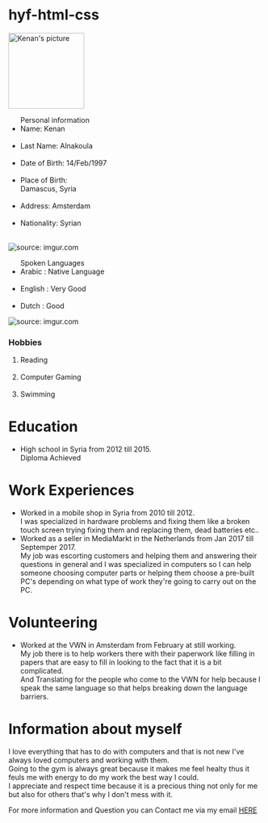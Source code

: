 # hyf-html-css
<!DOCTYPE html>
<html lang="en">
<head>
    <meta charset="UTF-8">
    <meta name="viewport" content="width=device-width, initial-scale=1.0">
    <meta http-equiv="X-UA-Compatible" content="ie=edge">
	<link rel="stylesheet" href="main.css">
    <title>CV</title>
</head>
<body>
	<div class="left"><img id="mypic" src="https://i.imgur.com/ritohV5.png" alt="Kenan's picture" width="150px" />
		<ul>Personal information
			<li>Name: Kenan </li><br>
			<li>Last Name: Alnakoula</li><br>
			<li>Date of Birth: 14/Feb/1997</li><br>
			<li>Place of Birth:<br>Damascus, Syria</li><br>
			<li>Address: Amsterdam</li><br>
			<li>Nationality: Syrian</li><br>
		</ul>
		<img src="https://i.imgur.com/z1m05t0.png" title="source: imgur.com" />
		<ul>Spoken Languages
			<li>Arabic : Native Language</li><br>
			<li>English : Very Good</li><br>
			<li>Dutch : Good</li>
		</ul>
		<img src="https://i.imgur.com/z1m05t0.png" title="source: imgur.com" />
		<h3>Hobbies</h3>
		<ol>
			<li>Reading</li><br>
			<li>Computer Gaming</li><br>
			<li>Swimming</li>
		</ol>
	</div>
	<div class="right">
		<h1 class="headersright">Education</h1>
		<ul>
			<li>High school in Syria from <time datetime="15/Sep/2012">2012</time> till <time datetime="17/May/2015">2015.</time><br>
			Diploma Achieved
		</ul>
		<h1 class="headersright">Work Experiences</h1>
		<ul>
			<li>Worked in a mobile shop in Syria from <time>2010</time> till <time>2012</time>.</li><aside> I was specialized in hardware problems and fixing them like a broken touch screen trying fixing them and replacing them, dead batteries etc..</aside>
		<li>Worked as a seller in MediaMarkt in the Netherlands from <time datetime="15/Jan/2017">Jan 2017</time> till <time datetime="24/Sep/2017">Septemper 2017.</time></li><aside>My job was escorting customers and helping them and answering their questions in general and I was specialized in computers so I can help someone choosing computer parts or helping them choose a pre-built PC's depending on what type of work they're going to carry out on the PC.</aside>
		</ul>
		<h1 class="headersright">Volunteering</h1>
		<ul>
			<li>Worked at the VWN in Amsterdam from <time datetime="03/Feb/2017">February</time> at still working.</li><aside>My job there is to help workers there with their paperwork like filling in papers that are easy to fill in looking to the fact that it is a bit complicated.<br>
			And Translating for the people who come to the VWN for help because I speak the same language so that helps breaking down the language barriers.
			</aside>
		</ul>
		<h1 class="headersright">Information about myself</h1>
		<p>I love everything that has to do with computers and that is not new I've always loved computers and working with them.<br>
		Going to the gym is always great because it makes me feel healty thus it feuls me with energy to do my work the best way I could.<br>
		I appreciate and respect time because it is a precious thing not only for me but also for others that's why I don't mess with it. 
		</p>
	</div>
	<div class="footerdiv">
	     <footer>For more information and Question you can Contact me via my email <a href="email.html">HERE</a></footer>
	</div>	
</body>
</html>
